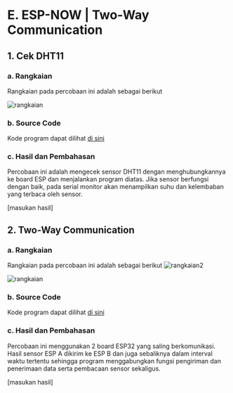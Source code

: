 # E. ESP-NOW | Two-Way Communication

## 1. Cek DHT11

### a. Rangkaian
Rangkaian pada percobaan ini adalah sebagai berikut

![rangkaian ](https://github.com/sabrinavirry/Sistem-Embedded/assets/151721571/17fae4a5-6535-4caa-884e-29f4be293c09)


### b. Source Code
Kode program dapat dilihat <a href="https://github.com/sabrinavirry/Sistem-Embedded/blob/master/jobsheet%202.1/e.%20Two-Way%20Communication/1.%20program%20contoh%20pengecekan%20sensor%20DHT11/2_unit_ESP32_dan_2_unit_sensor_DHT11.ino">di sini</a>

### c. Hasil dan Pembahasan
Percobaan ini adalah mengecek sensor DHT11 dengan menghubungkannya ke board ESP dan menjalankan program diatas. Jika sensor berfungsi dengan baik,
pada serial monitor akan menampilkan suhu dan kelembaban yang terbaca oleh sensor.

[masukan hasil]

## 2. Two-Way Communication

### a. Rangkaian
Rangkaian pada percobaan ini adalah sebagai berikut
![rangkaian2](https://github.com/sabrinavirry/Sistem-Embedded/assets/151721571/810c7382-70c9-4090-8d30-b66d99d72aaf)

![rangkaian ](https://github.com/sabrinavirry/Sistem-Embedded/assets/151721571/17fae4a5-6535-4caa-884e-29f4be293c09)

### b. Source Code
Kode program dapat dilihat <a href="https://github.com/sabrinavirry/Sistem-Embedded/blob/master/jobsheet%202.1/e.%20Two-Way%20Communication/2.%20mengirim%20data%20dht11%20ke%20board%20eps32%20lain/2_unit_ESP32_dan_2_unit_sensor_DHT11_program2.ino">di sini</a>

### c. Hasil dan Pembahasan
Percobaan ini menggunakan 2 board ESP32 yang saling berkomunikasi. Hasil sensor ESP A dikirim ke ESP B dan juga sebaliknya dalam interval waktu tertentu sehingga program menggabungkan fungsi pengiriman dan penerimaan data serta pembacaan sensor sekaligus.

[masukan hasil]


